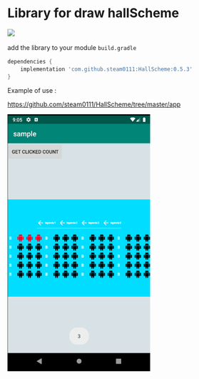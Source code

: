 # Library for draw hallScheme

[![](https://jitpack.io/v/steam0111/HallScheme.svg)](https://jitpack.io/#steam0111/HallScheme)

add the library to your module `build.gradle`
```gradle
dependencies {
    implementation 'com.github.steam0111:HallScheme:0.5.3'
}
```
Example of use : 

https://github.com/steam0111/HallScheme/tree/master/app

<img src = "https://github.com/steam0111/HallScheme/blob/master/screenshot1.png" width = "320"/>
